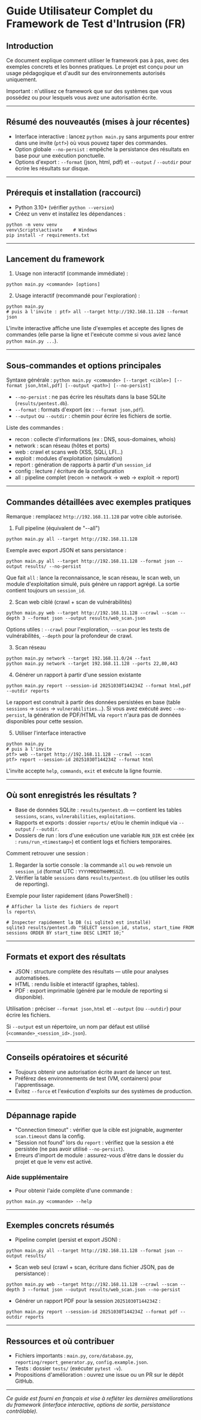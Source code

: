 # Guide Utilisateur Complet du Framework de Test d'Intrusion (FR)

## Introduction

Ce document explique comment utiliser le framework pas à pas, avec des exemples concrets et les bonnes pratiques. Le projet est conçu pour un usage pédagogique et d'audit sur des environnements autorisés uniquement.

Important : n'utilisez ce framework que sur des systèmes que vous possédez ou pour lesquels vous avez une autorisation écrite.

---

## Résumé des nouveautés (mises à jour récentes)

- Interface interactive : lancez `python main.py` sans arguments pour entrer dans une invite (`ptf>`) où vous pouvez taper des commandes.
- Option globale `--no-persist` : empêche la persistance des résultats en base pour une exécution ponctuelle.
- Options d'export : `--format` (json, html, pdf) et `--output` / `--outdir` pour écrire les résultats sur disque.

---

## Prérequis et installation (raccourci)

- Python 3.10+ (vérifier `python --version`)
- Créez un venv et installez les dépendances :

```pwsh
python -m venv venv
venv\Scripts\activate    # Windows
pip install -r requirements.txt
```

---

## Lancement du framework

1) Usage non interactif (commande immédiate) :

```pwsh
python main.py <commande> [options]
```

2) Usage interactif (recommandé pour l'exploration) :

```pwsh
python main.py
# puis à l'invite : ptf> all --target http://192.168.11.128 --format json
```

L'invite interactive affiche une liste d'exemples et accepte des lignes de commandes (elle parse la ligne et l'exécute comme si vous aviez lancé `python main.py ...`).

---

## Sous-commandes et options principales

Syntaxe générale : `python main.py <commande> [--target <cible>] [--format json,html,pdf] [--output <path>] [--no-persist]`

- `--no-persist` : ne pas écrire les résultats dans la base SQLite (`results/pentest.db`).
- `--format` : formats d'export (ex : `--format json,pdf`).
- `--output` ou `--outdir` : chemin pour écrire les fichiers de sortie.

Liste des commandes :

- recon : collecte d'informations (ex : DNS, sous-domaines, whois)
- network : scan réseau (hôtes et ports)
- web : crawl et scans web (XSS, SQLi, LFI...)
- exploit : modules d'exploitation (simulation)
- report : génération de rapports à partir d'un `session_id`
- config : lecture / écriture de la configuration
- all : pipeline complet (recon → network → web → exploit → report)

---

## Commandes détaillées avec exemples pratiques

Remarque : remplacez `http://192.168.11.128` par votre cible autorisée.

1) Full pipeline (équivalent de "--all")

```pwsh
python main.py all --target http://192.168.11.128
```

Exemple avec export JSON et sans persistance :

```pwsh
python main.py all --target http://192.168.11.128 --format json --output results/ --no-persist
```

Que fait `all` : lance la reconnaissance, le scan réseau, le scan web, un module d'exploitation simulé, puis génère un rapport agrégé. La sortie contient toujours un `session_id`.

2) Scan web ciblé (crawl + scan de vulnérabilités)

```pwsh
python main.py web --target http://192.168.11.128 --crawl --scan --depth 3 --format json --output results/web_scan.json
```

Options utiles : `--crawl` pour l'exploration, `--scan` pour les tests de vulnérabilités, `--depth` pour la profondeur de crawl.

3) Scan réseau

```pwsh
python main.py network --target 192.168.11.0/24 --fast
python main.py network --target 192.168.11.128 --ports 22,80,443
```

4) Générer un rapport à partir d'une session existante

```pwsh
python main.py report --session-id 20251030T144234Z --format html,pdf --outdir reports
```

Le rapport est construit à partir des données persistées en base (table `sessions` → `scans` → `vulnerabilities`...). Si vous avez exécuté avec `--no-persist`, la génération de PDF/HTML via `report` n'aura pas de données disponibles pour cette session.

5) Utiliser l'interface interactive

```pwsh
python main.py
# puis à l'invite
ptf> web --target http://192.168.11.128 --crawl --scan
ptf> report --session-id 20251030T144234Z --format html
```

L'invite accepte `help`, `commands`, `exit` et exécute la ligne fournie.

---

## Où sont enregistrés les résultats ?

- Base de données SQLite : `results/pentest.db` — contient les tables `sessions`, `scans`, `vulnerabilities`, `exploitations`.
- Rapports et exports : dossier `reports/` et/ou le chemin indiqué via `--output` / `--outdir`.
- Dossiers de run : lors d'une exécution une variable `RUN_DIR` est créée (ex : `runs/run_<timestamp>`) et contient logs et fichiers temporaires.

Comment retrouver une session :

1. Regarder la sortie console : la commande `all` ou `web` renvoie un `session_id` (format UTC : `YYYYMMDDTHHMMSSZ`).
2. Vérifier la table `sessions` dans `results/pentest.db` (ou utiliser les outils de reporting).

Exemple pour lister rapidement (dans PowerShell) :

```pwsh
# Afficher la liste des fichiers de report
ls reports\

# Inspecter rapidement la DB (si sqlite3 est installé)
sqlite3 results/pentest.db "SELECT session_id, status, start_time FROM sessions ORDER BY start_time DESC LIMIT 10;"
```

---

## Formats et export des résultats

- JSON : structure complète des résultats — utile pour analyses automatisées.
- HTML : rendu lisible et interactif (graphes, tables).
- PDF : export imprimable (généré par le module de reporting si disponible).

Utilisation : préciser `--format json,html` et `--output` (ou `--outdir`) pour écrire les fichiers.

Si `--output` est un répertoire, un nom par défaut est utilisé (`<commande>_<session_id>.json`).

---

## Conseils opératoires et sécurité

- Toujours obtenir une autorisation écrite avant de lancer un test.
- Préférez des environnements de test (VM, containers) pour l'apprentissage.
- Evitez `--force` et l'exécution d'exploits sur des systèmes de production.

---

## Dépannage rapide

- "Connection timeout" : vérifier que la cible est joignable, augmenter `scan.timeout` dans la config.
- "Session not found" lors du `report` : vérifiez que la session a été persistée (ne pas avoir utilisé `--no-persist`).
- Erreurs d'import de module : assurez-vous d'être dans le dossier du projet et que le venv est activé.

### Aide supplémentaire

- Pour obtenir l'aide complète d'une commande :

```pwsh
python main.py <commande> --help
```

---

## Exemples concrets résumés

- Pipeline complet (persist et export JSON) :

```pwsh
python main.py all --target http://192.168.11.128 --format json --output results/
```

- Scan web seul (crawl + scan, écriture dans fichier JSON, pas de persistance) :

```pwsh
python main.py web --target http://192.168.11.128 --crawl --scan --depth 3 --format json --output results/web_scan.json --no-persist
```

- Générer un rapport PDF pour la session `20251030T144234Z` :

```pwsh
python main.py report --session-id 20251030T144234Z --format pdf --outdir reports
```

---

## Ressources et où contribuer

- Fichiers importants : `main.py`, `core/database.py`, `reporting/report_generator.py`, `config.example.json`.
- Tests : dossier `tests/` (exécuter `pytest -v`).
- Propositions d'amélioration : ouvrez une issue ou un PR sur le dépôt GitHub.

---

*Ce guide est fourni en français et vise à refléter les dernières améliorations du framework (interface interactive, options de sortie, persistance contrôlable).* 
